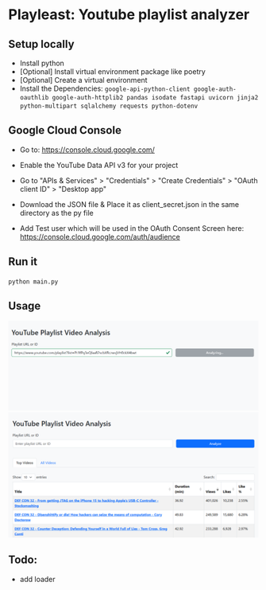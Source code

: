 # Playleast: Youtube playlist analyzer

## Setup locally
- Install python 
- [Optional] Install virtual environment package like poetry
- [Optional] Create a virtual environment
- Install the Dependencies: `google-api-python-client google-auth-oauthlib google-auth-httplib2 pandas isodate fastapi uvicorn jinja2 python-multipart sqlalchemy requests python-dotenv`

## Google Cloud Console
- Go to: https://console.cloud.google.com/

- Enable the YouTube Data API v3 for your project

- Go to "APIs & Services" > "Credentials" > "Create Credentials" > "OAuth client ID" >  "Desktop app"

- Download the JSON file & Place it as client_secret.json in the same directory as the py file

- Add Test user which will be used in the OAuth Consent Screen here: https://console.cloud.google.com/auth/audience

## Run it
`python main.py`

## Usage
<img src="homepage1.png" width="600">

<img src="homepage2.png" width="600">

## Todo:
- add loader